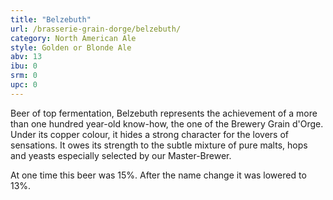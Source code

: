 ```yaml
---
title: "Belzebuth"
url: /brasserie-grain-dorge/belzebuth/
category: North American Ale
style: Golden or Blonde Ale
abv: 13
ibu: 0
srm: 0
upc: 0
---
```

Beer of top fermentation, Belzebuth represents the achievement of a more than one hundred year-old know-how, the one of the Brewery Grain d'Orge. Under its copper colour, it hides a strong character for the lovers of sensations. It owes its strength to the subtle mixture of pure malts, hops and yeasts especially selected by our Master-Brewer.

At one time this beer was 15%. After the name change it was lowered to 13%.
